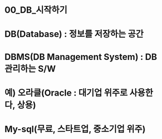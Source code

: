 # 00_DB_시작하기
# DB(Database) : 정보를 저장하는 공간
# DBMS(DB Management System) : DB 관리하는 S/W
# 예) 오라클(Oracle : 대기업 위주로 사용한다, 상용)
#     My-sql(무료, 스타트업, 중소기업 위주)
